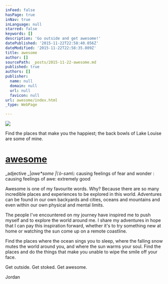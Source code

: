 ```yaml
---
inFeed: false
hasPage: true
inNav: true
inLanguage: null
starred: false
keywords: []
description: 'Go outside and get awesome!'
datePublished: '2015-11-22T22:58:40.056Z'
dateModified: '2015-11-22T22:58:35.809Z'
title: awesome
author: []
sourcePath: _posts/2015-11-22-awesome.md
published: true
authors: []
publisher:
  name: null
  domain: null
  url: null
  favicon: null
url: awesome/index.html
_type: WebPage

---
```

![](https://imgflo.herokuapp.com/graph/vahj1ThiexotieMo/1b58500b9a1778de6e62785bdacd863e/passthrough.jpg?input=https%3A%2F%2Fthe-grid-user-content.s3-us-west-2.amazonaws.com%2F5f44b99a-8fc2-4c2f-91a6-c3ef6a383add.jpg&width=750&height=563)

Find the places that make you the happiest; the back bowls of Lake Louise are some of mine. 

# [awesome][0]

_adjective _|_awe\*some _|_\\ˈȯ-səm\\_: causing feelings of fear and wonder : causing feelings of awe: extremely good

Awesome is one of my favourite words. Why? Because there are so many incredible places and experiences to be explored in this world.  Adventures can be found in our own backyards and cities, oceans and mountains and even within our own physical and mental limits. 

The people I've encountered on my journey have inspired me to push myself and to explore the world around me. I share my adventures in hope that I can pay this inspiration forward, whether it's to try something new at home or watching the sun come up on a remote coastline. 

Find the places where the ocean sings you to sleep, where the falling snow mutes the world around you, and where the sun warms your soul. Find the places and do the things that make you unable to wipe the smile off your face. 

Get outside. Get stoked. Get awesome.

Jordan

[0]: http://www.merriam-webster.com/dictionary/awesome